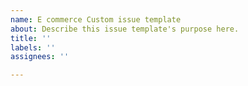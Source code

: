 ```yaml
---
name: E commerce Custom issue template
about: Describe this issue template's purpose here.
title: ''
labels: ''
assignees: ''

---
```



